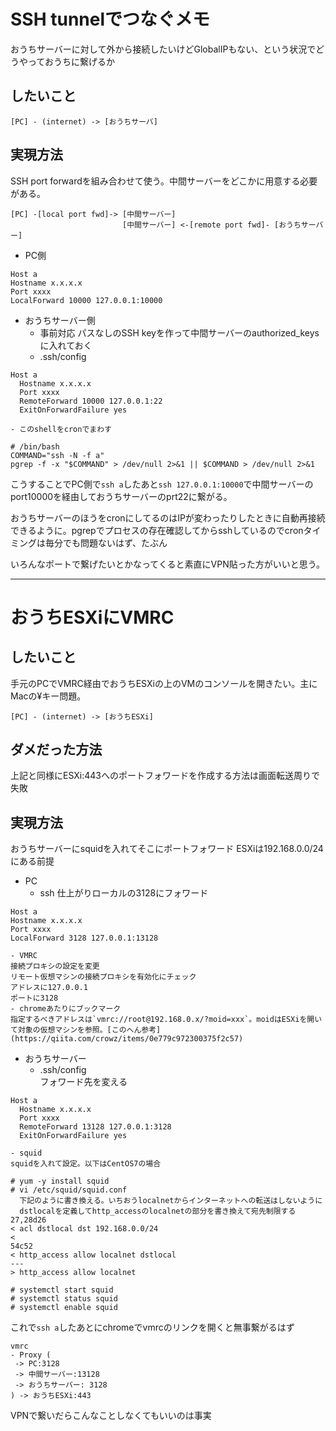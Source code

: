 # SSH tunnelでつなぐメモ

おうちサーバーに対して外から接続したいけどGlobalIPもない、という状況でどうやっておうちに繋げるか

## したいこと
```
[PC] - (internet) -> [おうちサーバ]
```

## 実現方法
SSH port forwardを組み合わせて使う。中間サーバーをどこかに用意する必要がある。
```
[PC] -[local port fwd]-> [中間サーバー]
                         [中間サーバー] <-[remote port fwd]- [おうちサーバー]

```

- PC側
```
Host a
Hostname x.x.x.x
Port xxxx
LocalForward 10000 127.0.0.1:10000
```
- おうちサーバー側
    - 事前対応
    パスなしのSSH keyを作って中間サーバーのauthorized_keysに入れておく
    - .ssh/config
```
Host a
  Hostname x.x.x.x
  Port xxxx
  RemoteForward 10000 127.0.0.1:22
  ExitOnForwardFailure yes
```
    - このshellをcronでまわす
```
# /bin/bash
COMMAND="ssh -N -f a"
pgrep -f -x "$COMMAND" > /dev/null 2>&1 || $COMMAND > /dev/null 2>&1
```

こうすることでPC側で`ssh a`したあと`ssh 127.0.0.1:10000`で中間サーバーのport10000を経由しておうちサーバーのprt22に繋がる。

おうちサーバーのほうをcronにしてるのはIPが変わったりしたときに自動再接続できるように。pgrepでプロセスの存在確認してからsshしているのでcronタイミングは毎分でも問題ないはず、たぶん

いろんなポートで繋げたいとかなってくると素直にVPN貼った方がいいと思う。

---

# おうちESXiにVMRC
## したいこと
手元のPCでVMRC経由でおうちESXiの上のVMのコンソールを開きたい。主にMacの¥キー問題。
```
[PC] - (internet) -> [おうちESXi]
```

## ダメだった方法
上記と同様にESXi:443へのポートフォワードを作成する方法は画面転送周りで失敗

## 実現方法
おうちサーバーにsquidを入れてそこにポートフォワード
ESXiは192.168.0.0/24にある前提

- PC
    - ssh
    仕上がりローカルの3128にフォワード
```
Host a
Hostname x.x.x.x
Port xxxx
LocalForward 3128 127.0.0.1:13128
```
    - VMRC  
    接続プロキシの設定を変更  
    リモート仮想マシンの接続プロキシを有効化にチェック  
    アドレスに127.0.0.1  
    ポートに3128
    - chromeあたりにブックマーク  
    指定するべきアドレスは`vmrc://root@192.168.0.x/?moid=xxx`。moidはESXiを開いて対象の仮想マシンを参照。[このへん参考](https://qiita.com/crowz/items/0e779c972300375f2c57)

- おうちサーバー
    - .ssh/config  
    フォワード先を変える
```
Host a
  Hostname x.x.x.x
  Port xxxx
  RemoteForward 13128 127.0.0.1:3128
  ExitOnForwardFailure yes
```
    - squid
    squidを入れて設定。以下はCentOS7の場合
```
# yum -y install squid
# vi /etc/squid/squid.conf
  下記のように書き換える。いちおうlocalnetからインターネットへの転送はしないように
  dstlocalを定義してhttp_accessのlocalnetの部分を書き換えて宛先制限する
27,28d26
< acl dstlocal dst 192.168.0.0/24
<
54c52
< http_access allow localnet dstlocal
---
> http_access allow localnet

# systemctl start squid
# systemctl status squid
# systemctl enable squid
```

これで`ssh a`したあとにchromeでvmrcのリンクを開くと無事繋がるはず  

```
vmrc
- Proxy (
 -> PC:3128
 -> 中間サーバー:13128
 -> おうちサーバー: 3128
) -> おうちESXi:443
```

VPNで繋いだらこんなことしなくてもいいのは事実